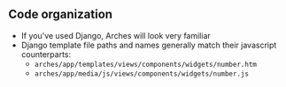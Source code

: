 ## Code organization

- If you've used Django, Arches will look very familiar
- Django template file paths and names generally match their javascript counterparts:
    - `arches/app/templates/views/components/widgets/number.htm`
    - `arches/app/media/js/views/components/widgets/number.js`
